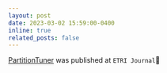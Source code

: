 ```yaml
---
layout: post
date: 2023-03-02 15:59:00-0400
inline: true
related_posts: false
---
```

<a href="https://onlinelibrary.wiley.com/doi/full/10.4218/etrij.2021-0446">PartitionTuner</a> was published at `ETRI Journal`:tada:

